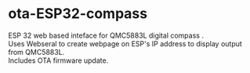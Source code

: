 # ota-ESP32-compass
ESP 32 web based inteface for QMC5883L digital compass .<br>
Uses Webseral to create webpage on ESP's IP address to display output from QMC5883L.<br>
Includes OTA firmware update.
